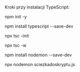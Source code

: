 Kroki przy instalacji TypeScript:
<!-- tworzymy plik z zależnościami projektu przy użyciu manadżera pakietów  -->
npm init -y

<!-- instalujemy typescript lokalnie w projekcie -->
npm install typescript --save-dev

<!-- tworzymy plik konfiguracyjny typescriptu -->
npx tsc -init

<!-- tworzymy pierwszy skrypt z rozszerzeniem ts -->
<!-- uruchamiamy kompilator typescript w watchu -->
npx tsc -w

<!-- instalujemy lokalnie w projekcie nodemon -->
npm install nodemon --save-dev

<!-- uruchamiamy docelowy skrypt przy pomocy serwera w watchu -->
npx nodemon sciezkadoskryptu.js 